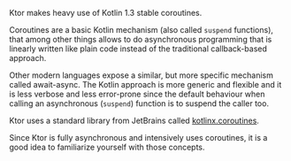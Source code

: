 [//]: # (title: Coroutines)
[//]: # (category: quickstart)
[//]: # (permalink: /quickstart/coroutines.html)
[//]: # (caption: Coroutines)
[//]: # (redirect_from: redirect_from)
[//]: # (- /advanced/kotlinx.coroutines.html: - /advanced/kotlinx.coroutines.html)
[//]: # (ktor_version_review: 1.0.0)

Ktor makes heavy use of Kotlin 1.3 stable coroutines.

Coroutines are a basic Kotlin mechanism (also called `suspend` functions), that among other things allows to do asynchronous programming that is linearly written like plain code
instead of the traditional callback-based approach.

Other modern languages expose a similar, but more specific mechanism called await-async. The Kotlin approach is more generic and flexible and it is less verbose and less error-prone
since the default behaviour when calling an asynchronous (`suspend`) function is to suspend the caller too.

Ktor uses a standard library from JetBrains called [kotlinx.coroutines](/kotlinx/coroutines.html).

Since Ktor is fully asynchronous and intensively uses coroutines, it is a good idea to familiarize yourself with those concepts.